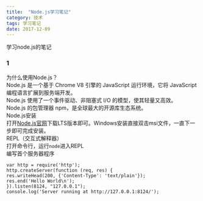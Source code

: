 ```yaml
---
title:  "Node.js学习笔记"
category: 技术
tags: 学习笔记
date: 2017-12-09
---
```

学习node.js的笔记
<!-- more -->
### 1
为什么使用Node.js？  
Node.js 是一个基于 Chrome V8 引擎的 JavaScript 运行环境，它将 JavaScript 编程语言扩展到服务端开发。  
Node.js 使用了一个事件驱动、非阻塞式 I/O 的模型，使其轻量又高效。  
Node.js 的包管理器 npm，是全球最大的开源库生态系统。  
Node.js安装  
打开[Node.js官网](https://nodejs.org/en/)下载LTS版本即可。Windows安装直接双击msi文件，一直下一步即可完成安装。  
REPL（交互式解释器）  
打开命令行，运行`node`进入REPL  
编写首个服务器程序  
```
var http = require('http');
http.createServer(function (req, res) {
res.writeHead(200, {'Content-Type': 'text/plain'});
res.end('Hello World\n');
}).listen(8124, "127.0.0.1");
console.log('Server running at http://127.0.0.1:8124/');
```